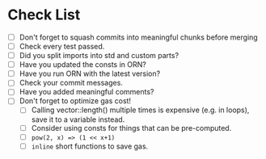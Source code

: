 # Check List

- [ ] Don't forget to squash commits into meaningful chunks before merging
- [ ] Check every test passed.
- [ ] Did you split imports into std and custom parts?
- [ ] Have you updated the consts in ORN?
- [ ] Have you run ORN with the latest version?
- [ ] Check your commit messages.
- [ ] Have you added meaningful comments?
- [ ] Don't forget to optimize gas cost!
  - [ ] Calling vector::length() multiple times is expensive (e.g. in loops), save it to a variable instead.
  - [ ] Consider using consts for things that can be pre-computed.
  - [ ] `pow(2, x) => (1 << x+1)`
  - [ ] `inline` short functions to save gas.